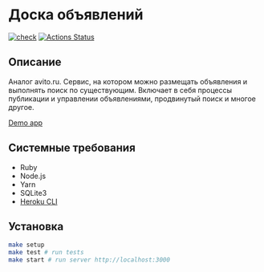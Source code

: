 # Доска объявлений

[![check](https://github.com/DimaKabanov/rails-project-lvl3/actions/workflows/check.yml/badge.svg)](https://github.com/DimaKabanov/rails-project-lvl2/actions/workflows/check.yml)
[![Actions Status](https://github.com/DimaKabanov/rails-project-lvl3/workflows/hexlet-check/badge.svg)](https://github.com/DimaKabanov/rails-project-lvl3/actions)

## Описание

Аналог avito.ru. Сервис, на котором можно размещать объявления и выполнять поиск по существующим. Включает в себя процессы публикации и управлении объявлениями, продвинутый поиск и многое другое.

[Demo app](https://dkabanov-bulletin-board.herokuapp.com/)

## Системные требования

* Ruby
* Node.js
* Yarn
* SQLite3
* [Heroku CLI](https://devcenter.heroku.com/articles/heroku-cli#download-and-install)

## Установка

```sh
make setup
make test # run tests
make start # run server http://localhost:3000
```
